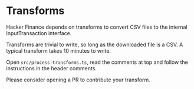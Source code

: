 # Transforms

Hacker Finance depends on transforms to convert CSV files to
the internal InputTransaction interface.

Transforms are trivial to write, so long as the downloaded file
is a CSV.  A typical transform takes 10 minutes to write.

Open `src/process-transforms.ts`, read the comments at top and follow
the instructions in the header comments.

Please consider opening a PR to contribute your transform.